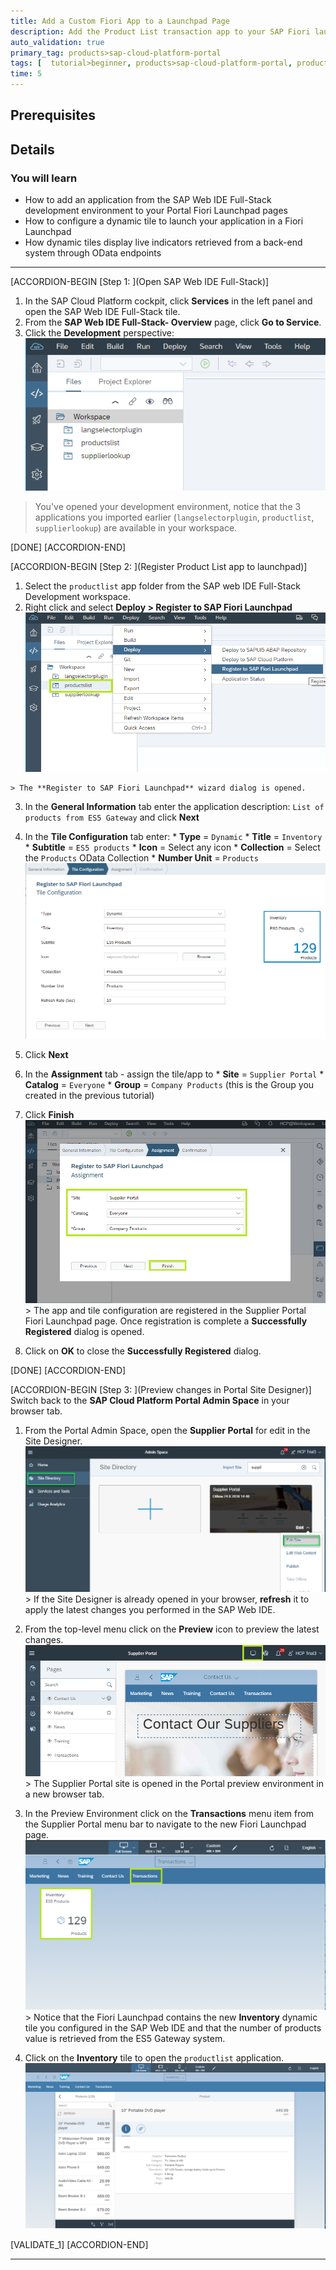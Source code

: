 ```yaml
---
title: Add a Custom Fiori App to a Launchpad Page
description: Add the Product List transaction app to your SAP Fiori launchpad page and configure a dynamic tile to launch it.
auto_validation: true
primary_tag: products>sap-cloud-platform-portal
tags: [  tutorial>beginner, products>sap-cloud-platform-portal, products>sap-cloud-platform, products>sap-web-ide, topic>sapui5]
time: 5
---
```


## Prerequisites  

## Details
### You will learn  
  - How to add an application from the SAP Web IDE Full-Stack development environment to your Portal Fiori Launchpad pages
  - How to configure a dynamic tile to launch your application in a Fiori Launchpad
  - How dynamic tiles display live indicators retrieved from a back-end system through OData endpoints

---

[ACCORDION-BEGIN [Step 1: ](Open SAP Web IDE Full-Stack)]
  1. In the SAP Cloud Platform cockpit, click **Services** in the left panel and open the SAP Web IDE Full-Stack tile.
  2. From the **SAP Web IDE Full-Stack- Overview** page, click **Go to Service**.
  3. Click the **Development** perspective:
    ![Development Perspective in Web IDE](0-web-ide-workspace.png)
>You've opened your development environment, notice that the 3 applications you imported earlier (`langselectorplugin`, `productlist`, `supplierlookup`) are available in your workspace.

[DONE]
[ACCORDION-END]

[ACCORDION-BEGIN [Step 2: ](Register Product List app to launchpad)]
  1. Select the `productlist` app folder from the SAP web IDE Full-Stack Development workspace.
  2. Right click and select **Deploy > Register to SAP Fiori Launchpad**
      ![Register to FLP in Web IDE](1-register-to-flp.png)

    > The **Register to SAP Fiori Launchpad** wizard dialog is opened.

  3. In the **General Information** tab enter the application description: `List of products from ES5 Gateway` and click **Next**
  4. In the **Tile Configuration** tab enter:
    * **Type** = `Dynamic`
    * **Title** = `Inventory`
    * **Subtitle** = `ES5 products`
    * **Icon** = Select any icon
    * **Collection** = Select the `Products` OData Collection
    * **Number Unit** = `Products`
      ![Configure Dynamic Tile in Web IDE](2-dynamic-tile-tab.png)
  5. Click **Next**
  6. In the **Assignment** tab - assign the tile/app to
    * **Site** = `Supplier Portal`
    * **Catalog** = `Everyone`
    * **Group** = `Company Products` (this is the Group you created in the previous tutorial)
  7. Click **Finish**
    ![Dynamic Tile Assignment](3-app-assignment.png)
    > The app and tile configuration are registered in the Supplier Portal Fiori Launchpad page. Once registration is complete a **Successfully Registered** dialog is opened.

  8. Click on **OK** to close the **Successfully Registered** dialog.

[DONE]
[ACCORDION-END]


[ACCORDION-BEGIN [Step 3: ](Preview changes in Portal Site Designer)]
Switch back to the **SAP Cloud Platform Portal Admin Space** in your browser tab.

  1. From the Portal Admin Space, open the **Supplier Portal** for edit in the Site Designer.
    ![Open Site in Site designer](0-open-site-edit.png)
    > If the Site Designer is already opened in your browser, **refresh** it to apply the latest changes you performed in the SAP Web IDE.

  2. From the top-level menu click on the **Preview** icon to preview the latest changes.
    ![Open Site Preview](4-site-designer-preview.png)
    > The Supplier Portal site is opened in the Portal preview environment in a new browser tab.

  3. In the Preview Environment click on the **Transactions** menu item from the Supplier Portal menu bar to navigate to the new Fiori Launchpad page.
    ![Preview FLP](5-flp-in-preview.png)
    > Notice that the Fiori Launchpad contains the new **Inventory** dynamic tile you configured in the SAP Web IDE and that the number of products value is retrieved from the ES5 Gateway system.

  4. Click on the **Inventory** tile to open the `productlist` application.
    ![Product List App Preview](6-product-list-preview.png)



[VALIDATE_1]
[ACCORDION-END]

---
